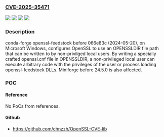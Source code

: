 ### [CVE-2025-35471](https://cve.mitre.org/cgi-bin/cvename.cgi?name=CVE-2025-35471)
![](https://img.shields.io/static/v1?label=Product&message=miniforge&color=blue)
![](https://img.shields.io/static/v1?label=Product&message=openssl-feedstock&color=blue)
![](https://img.shields.io/static/v1?label=Version&message=n%2Fa&color=blue)
![](https://img.shields.io/static/v1?label=Vulnerability&message=CWE-427%20Uncontrolled%20Search%20Path%20Element&color=brighgreen)

### Description

conda-forge openssl-feedstock before 066e83c (2024-05-20), on Microsoft Windows, configures OpenSSL to use an OPENSSLDIR file path that can be written to by non-privilged local users. By writing a specially crafted openssl.cnf file in OPENSSLDIR, a non-privileged local user can execute arbitrary code with the privileges of the user or process loading openssl-feedstock DLLs. Miniforge before 24.5.0 is also affected.

### POC

#### Reference
No PoCs from references.

#### Github
- https://github.com/chnzzh/OpenSSL-CVE-lib

